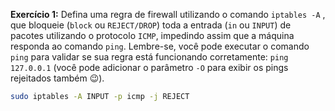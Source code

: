**Exercício 1:** Defina uma regra de firewall utilizando o comando `iptables -A` , que bloqueie (`block` ou `REJECT/DROP`) toda a entrada (`in` ou `INPUT`) de pacotes utilizando o protocolo `ICMP`, impedindo assim que a máquina responda ao comando `ping`. Lembre-se, você pode executar o comando `ping` para validar se sua regra está funcionando corretamente: `ping 127.0.0.1` (você pode adicionar o parâmetro `-O` para exibir os pings rejeitados também 😉).

```bash
sudo iptables -A INPUT -p icmp -j REJECT
```